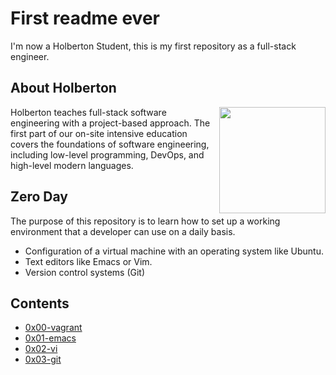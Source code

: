 # First readme ever

I'm now a Holberton Student, this is my first repository as a full-stack engineer.

## About Holberton

<p>
<img height="170" src="https://blog.holbertonschool.com/wp-content/uploads/2020/04/unnamed-2.png" align="right" >
</p>

Holberton teaches full-stack software engineering with a project-based approach.
The first part of our on-site intensive education covers the foundations of software
engineering, including low-level programming, DevOps, and high-level modern languages.

## Zero Day

The purpose of this repository is to learn how to set up a working environment that a developer can use on a daily basis.
 - Configuration of a virtual machine with an operating system like Ubuntu.
- Text editors like Emacs or Vim.
- Version control systems (Git)

## Contents
- [0x00-vagrant](#0x00-vagrant)
- [0x01-emacs](#0x01-emacs)
- [0x02-vi](#0x02-vi)
- [0x03-git](#0x03-git)

